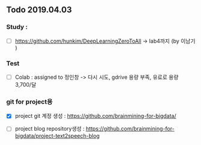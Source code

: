 ## Todo 2019.04.03

### Study : 
- [ ]   https://github.com/hunkim/DeepLearningZeroToAll ->  lab4까지 (by 이남기 ) 



### Test 
- [ ]   Colab  : assigned to 정인창  -> 다시 시도, gdrive 용량 부족, 유료로 용량 3,700/달 

### git for project용
- [X]   project git 계정 생성 : https://github.com/brainmining-for-bigdata/ 
- [ ]   project blog repository생성 : https://github.com/brainmining-for-bigdata/project-text2speech-blog


